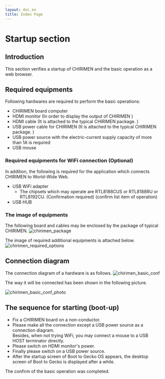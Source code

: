```yaml
---
layout: doc_en
title: Index Page
---
```

# Startup section

## Introduction
This section verifies a startup of CHIRIMEN and the basic operation as a web browser.

## Required equipments
Following hardwares are required to perform the basic operations:  

- CHIRIMEN board computer
- HDMI monitor (In order to display the output of CHIRIMEN )
- HDMI cable (It is attached to the typical CHIRIMEN package. )
- USB power cable for CHIRIMEN  (It is attached to the typical CHIRIMEN package. )
- USB power source with the electric-current supply capacity of more than 1A is required
- USB mouse

### Required equipments for WiFi connection (Optional)
In addition, the following is required for the application which connects CHIRIMEN to World-Wide Web.

- USB WiFi adapter
  - The chipsets which may operate are RTL8188CUS or RTL8188RU or RTL8192CU. (Confirmation required)   (confirm list item of operation) 
- USB HUB


### The image of equipments
The following board and cables may be enclosed by the package of typical CHIRIMEN.
![chirimen_package](../images/chirimen_package.jpg) 

The image of required additional equipments is attached below.
![chirimen_required_options](../images/chirimen_required_options.jpg) 

## Connection diagram
The connection diagram of a hardware is as follows.
![chirimen_basic_conf](../images/chirimen_basic_conf.jpg) 

The way it will be connected has been shown in the following picture.

![chirimen_basic_conf_photo](../images/chirimen_basic_conf_photo.jpg) 

## The sequence for starting (boot-up)

- Fix a CHIRIMEN board on a non-conductor.
- Please make all the connection except a USB power source as a connection diagram.  
Besides, when not trying WiFi, you may connect a mouse to a USB HOST terminator directly.
- Please switch on HDMI monitor's power.
- Finally please switch on a USB power source.
- After the startup screen of Boot to Gecko OS appears, the desktop screen of Boot to Gecko is displayed after a while.

The confirm of the basic operation was completed.